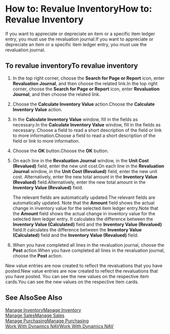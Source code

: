 <properties
                pageTitle="How to: Revalue Inventory| Dynamics NAV"
                description="Describes how to appreciate or depreciate the value of one or more items in inventory by posting their current, calculated value."
                services="project-madeira"
                documentationCenter=""
                authors="SorenGP"
/>
<tags
    ms.service="project-madeira"
    ms.topic="article"
    ms.devlang="na"
    ms.tgt_pltfrm="na"
    ms.workload="na"
    ms.date="11/07/2016"
    ms.author="SorenGP" />


# <a name="how-to-revalue-inventory"></a><span data-ttu-id="b1051-103">How to: Revalue Inventory</span><span class="sxs-lookup"><span data-stu-id="b1051-103">How to: Revalue Inventory</span></span>   
<span data-ttu-id="b1051-104">If you want to appreciate or depreciate an item or a specific item ledger entry, you must use the revaluation journal.</span><span class="sxs-lookup"><span data-stu-id="b1051-104">If you want to appreciate or depreciate an item or a specific item ledger entry, you must use the revaluation journal.</span></span>

## <a name="to-revalue-inventory"></a><span data-ttu-id="b1051-105">To revalue inventory</span><span class="sxs-lookup"><span data-stu-id="b1051-105">To revalue inventory</span></span>
1. <span data-ttu-id="b1051-106">In the top right corner, choose the **Search for Page or Report** icon, enter **Revaluation Journal**, and then choose the related link.</span><span class="sxs-lookup"><span data-stu-id="b1051-106">In the top right corner, choose the **Search for Page or Report** icon, enter **Revaluation Journal**, and then choose the related link.</span></span>
2. <span data-ttu-id="b1051-107">Choose the **Calculate Inventory Value** action.</span><span class="sxs-lookup"><span data-stu-id="b1051-107">Choose the **Calculate Inventory Value** action.</span></span>
3. <span data-ttu-id="b1051-108">In the **Calculate Inventory Value** window, fill in the fields as necessary.</span><span class="sxs-lookup"><span data-stu-id="b1051-108">In the **Calculate Inventory Value** window, fill in the fields as necessary.</span></span> <span data-ttu-id="b1051-109">Choose a field to read a short description of the field or link to more information.</span><span class="sxs-lookup"><span data-stu-id="b1051-109">Choose a field to read a short description of the field or link to more information.</span></span>
4. <span data-ttu-id="b1051-110">Choose the **OK** button.</span><span class="sxs-lookup"><span data-stu-id="b1051-110">Choose the **OK** button.</span></span>
5. <span data-ttu-id="b1051-111">On each line in the **Revaluation Journal** window, in the **Unit Cost (Revalued)** field, enter the new unit cost.</span><span class="sxs-lookup"><span data-stu-id="b1051-111">On each line in the **Revaluation Journal** window, in the **Unit Cost (Revalued)** field, enter the new unit cost.</span></span> <span data-ttu-id="b1051-112">Alternatively, enter the new total amount in the **Inventory Value (Revalued)** field.</span><span class="sxs-lookup"><span data-stu-id="b1051-112">Alternatively, enter the new total amount in the **Inventory Value (Revalued)** field.</span></span>

    <span data-ttu-id="b1051-113">The relevant fields are automatically updated.</span><span class="sxs-lookup"><span data-stu-id="b1051-113">The relevant fields are automatically updated.</span></span> <span data-ttu-id="b1051-114">Note that the **Amount** field shows the actual change in inventory value for the selected item ledger entry.</span><span class="sxs-lookup"><span data-stu-id="b1051-114">Note that the **Amount** field shows the actual change in inventory value for the selected item ledger entry.</span></span> <span data-ttu-id="b1051-115">It calculates the difference between the **Inventory Value (Calculated)** field and the **Inventory Value (Revalued)** field.</span><span class="sxs-lookup"><span data-stu-id="b1051-115">It calculates the difference between the **Inventory Value (Calculated)** field and the **Inventory Value (Revalued)** field.</span></span>

6. <span data-ttu-id="b1051-116">When you have completed all lines in the revaluation journal, choose the **Post** action.</span><span class="sxs-lookup"><span data-stu-id="b1051-116">When you have completed all lines in the revaluation journal, choose the **Post** action.</span></span>

<span data-ttu-id="b1051-117">New value entries are now created to reflect the revaluations that you have posted.</span><span class="sxs-lookup"><span data-stu-id="b1051-117">New value entries are now created to reflect the revaluations that you have posted.</span></span> <span data-ttu-id="b1051-118">You can see the new values on the respective item cards.</span><span class="sxs-lookup"><span data-stu-id="b1051-118">You can see the new values on the respective item cards.</span></span>

## <a name="see-also"></a><span data-ttu-id="b1051-119">See Also</span><span class="sxs-lookup"><span data-stu-id="b1051-119">See Also</span></span>
[<span data-ttu-id="b1051-120">Manage Inventory</span><span class="sxs-lookup"><span data-stu-id="b1051-120">Manage Inventory</span></span>](inventory-manage-inventory.md)  
[<span data-ttu-id="b1051-121">Manage Sales</span><span class="sxs-lookup"><span data-stu-id="b1051-121">Manage Sales</span></span>](sales-manage-sales.md)  
[<span data-ttu-id="b1051-122">Manage Purchasing</span><span class="sxs-lookup"><span data-stu-id="b1051-122">Manage Purchasing</span></span>](purchasing-manage-purchasing.md)  
[<span data-ttu-id="b1051-123">Work With Dynamics NAV</span><span class="sxs-lookup"><span data-stu-id="b1051-123">Work With Dynamics NAV</span></span>](ui-work-product.md)

